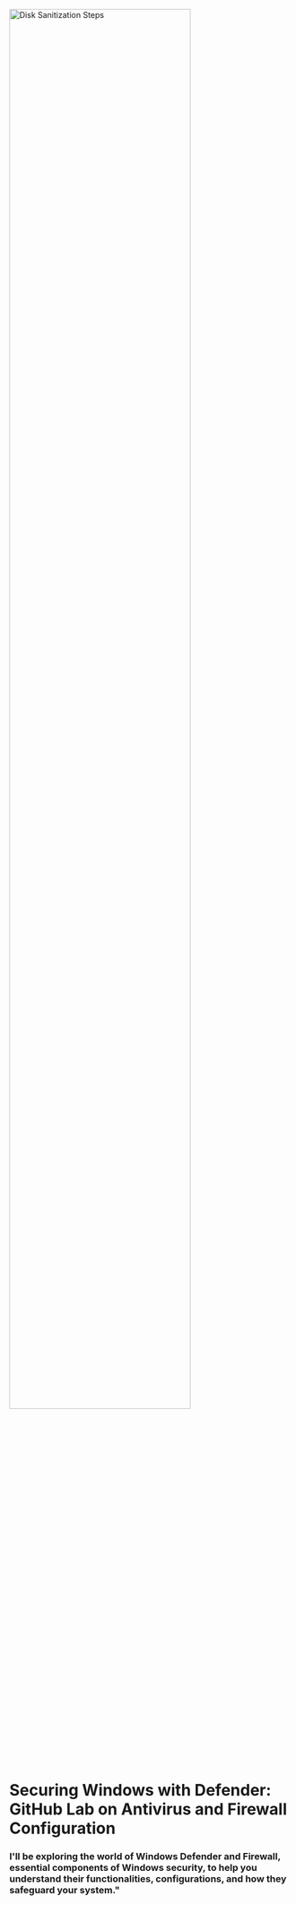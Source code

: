 <img src="https://i.imgur.com/BkbsIKk.jpg" height="80%" width="80%" alt="Disk Sanitization Steps"/></p>

<h1>Securing Windows with Defender: GitHub Lab on Antivirus and Firewall Configuration</h1>

<h3>I'll be exploring the world of Windows Defender and Firewall, essential components of Windows security, to help you understand their functionalities, configurations, and how they safeguard your system."</h3>


